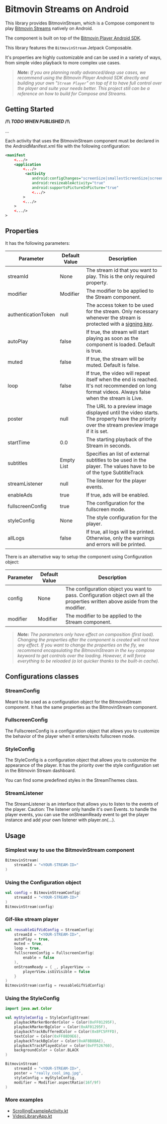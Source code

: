 # Bitmovin Streams on Android 

This library provides BitmovinStream, which is a Compose component to play [Bitmovin Streams](https://bitmovin.com/streams) natively on Android.

The component is built on top of the [Bitmovin Player Android SDK](https://bitmovin.com/docs/player/android-sdk/).

This library features the `BitmovinStream` Jetpack Composable. 

It's properties are highly customizable and can be used in a variety of ways, from simple video playback to more complex use cases.

> *__Note:__ If you are planning really advanced/deep use cases, we recommend using the Bitmovin Player Android SDK directly and building your own "`Stream Player`" on top of it to have full control over the player and suite your needs better. This project still can be a reference on how to build for Compose and Streams.*

## Getting Started

__/!\ *TODO WHEN PUBLISHED* /!\\__

...

Each activity that uses the BitmovinStream component must be declared in the AndroidManifest.xml file with the following configuration:

```xml
<manifest
    <.../>
    <application
        <.../>
         <activity
            android:configChanges="screenSize|smallestScreenSize|screenLayout|orientation"
            android:resizeableActivity="true"
            android:supportsPictureInPicture="true"
            <.../>
        >
        <.../>
    >
    <.../>
>
```

## Properties

It has the following parameters:  

| Parameter           | Default Value | Description                                                                                                                                                                                         |
|---------------------|---------------|-----------------------------------------------------------------------------------------------------------------------------------------------------------------------------------------------------|
| streamId            | None          | The stream id that you want to play. This is the only required property.                                                                                                                            |
| modifier            | Modifier      | The modifier to be applied to the Stream component.                                                                                                                                                 |
| authenticationToken | null          | The access token to be used for the stream. Only necessary whenever the stream is protected with a [signing key](https://developer.bitmovin.com/streams/docs/secure-your-streams-with-signed-urls). |
| autoPlay            | false         | If true, the stream will start playing as soon as the component is loaded. Default is true.                                                                                                         |
| muted               | false         | If true, the stream will be muted. Default is false.                                                                                                                                                |
| loop                | false         | If true, the video will repeat itself when the end is reached. It's not recommended on long format videos. Always false when the stream is Live.                                                    |
| poster              | null          | The URL to a preview image displayed until the video starts. The property have the priority over the stream preview image if it is set.                                                             |
| startTime           | 0.0           | The starting playback of the Stream in seconds.                                                                                                                                                     |
| subtitles           | Empty List    | Specifies an list of external subtitles to be used in the player. The values have to be of the type SubtitleTrack                                                                                   |
| streamListener      | null          | The listener for the player events.                                                                                                                                                                 |
| enableAds           | true          | If true, ads will be enabled.                                                                                                                                                                       |
| fullscreenConfig    | true          | The configuration for the fullscreen mode.                                                                                                                                                          |
| styleConfig         | None          | The style configuration for the player.                                                                                                                                                             |
| allLogs             | false         | If true, all logs will be printed. Otherwise, only the warnings and errors will be printed.                                                                                                         |

There is an alternative way to setup the component using Configuration object:

| Parameter | Default Value | Description                                                                                                                   |
|-----------|---------------|-------------------------------------------------------------------------------------------------------------------------------|
| config    | None          | The configuration object you want to pass. Configuration object own all the properties written above aside from the modifier. |
| modifier  | Modifier      | The modifier to be applied to the Stream component.                                                                           |


> *__Note:__ The parameters only have effect on composition (first load). Changing the properties after the component is created will not have any effect. If you want to change the properties on the fly, we recommend encapsulating the BitmovinStream in the `key` compose keyword to get controls over the loading. However, it will force everything to be reloaded (a lot quicker thanks to the built-in cache).*


## Configurations classes

### StreamConfig

Meant to be used as a configuration object for the BitmovinStream component. It has the same properties as the BitmovinStream component.

### FullscreenConfig

The FullscreenConfig is a configuration object that allows you to customize the behavior of the player when it enters/exits fullscreen mode.

### StyleConfig

The StyleConfig is a configuration object that allows you to customize the appearance of the player. 
It has the priority over the style configuration set in the Bitmovin Stream dashboard.

You can find some predefined styles in the StreamThemes class.

### StreamListener

The StreamListener is an interface that allows you to listen to the events of the player.
Caution: The listener only handle it's own Events. to handle the player events, you can use the onStreamReady event to get the player instance and add your own listener with player.on(...).

## Usage

### Simplest way to use the BitmovinStream component
```kotlin
BitmovinStream(
    streamId = "<YOUR-STREAM-ID>"
)
```

### Using the Configuration object
```kotlin
val config = BitmovinStreamConfig(
    streamId = "<YOUR-STREAM-ID>"
)
BitmovinStream(config)
```

### Gif-like stream player
```kotlin
val reusableGifVidConfig = StreamConfig(
    streamId = "<YOUR-STREAM-ID>",
    autoPlay = true,
    muted = true,
    loop = true,
    fullscreenConfig = FullscreenConfig(
        enable = false
    ),
    onStreamReady = { _, playerView ->
        playerView.isUiVisible = false
    }
)
BitmovinStream(config = reusableGifVidConfig)
```

### Using the StyleConfig
```kotlin
import java.awt.Color

val myStyleConfig = StyleConfigStream(
    playbackMarkerBorderColor = Color(0xFF01295F),
    playbackMarkerBgColor = Color(0xAF01295F),
    playbackTrackBufferedColor = Color(0x8FC5FFFD),
    textColor = Color(0xFF88D9E6),
    playbackTrackBgColor = Color(0xAF8B8BAE),
    playbackTrackPlayedColor = Color(0xFF526760),
    backgroundColor = Color.BLACK
)

BitmovinStream(
    streamId = "<YOUR-STREAM-ID>",
    poster = "really_cool_img.jpg",
    styleConfig = myStyleConfig,
    modifier = Modifier.aspectRatio(16f/9f)
)
```

### More examples 
- [ScrollingExampleActivity.kt](testapp/src/main/java/com/bitmovin/testapp/ScrollingExampleActivity.kt)
- [VideoLibraryApp.kt](testapp/src/main/java/com/bitmovin/testapp/VideoLibraryApp.kt)